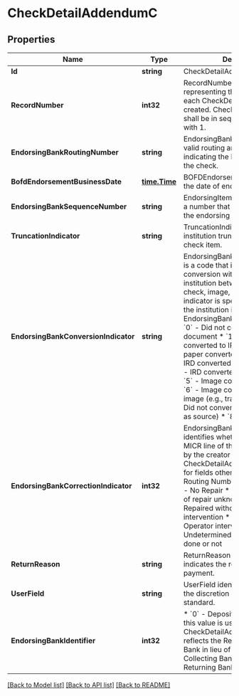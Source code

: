 # CheckDetailAddendumC

## Properties

Name | Type | Description | Notes
------------ | ------------- | ------------- | -------------
**Id** | **string** | CheckDetailAddendumC ID | [optional] 
**RecordNumber** | **int32** | RecordNumber is a number representing the order in which each CheckDetailAddendumC was created. CheckDetailAddendumC shall be in sequential order starting with 1. | 
**EndorsingBankRoutingNumber** | **string** | EndorsingBankRoutingNumber is a valid routing and transit number indicating the bank that endorsed the check. | 
**BofdEndorsementBusinessDate** | [**time.Time**](time.Time.md) | BOFDEndorsementBusinessDate is the date of endorsement. | 
**EndorsingBankSequenceNumber** | **string** | EndorsingItemSequenceNumber is a number that identifies the item at the endorsing bank. | [optional] 
**TruncationIndicator** | **string** | TruncationIndicator identifies if the institution truncated the original check item. | 
**EndorsingBankConversionIndicator** | **string** | EndorsingBankConversionIndicator is a code that indicates the conversion within the processing institution between original paper check, image, and IRD. The indicator is specific to the action of the institution identified in the EndorsingBankRoutingNumber.  * &#x60;0&#x60; - Did not convert physical document * &#x60;1&#x60; - Original paper converted to IRD * &#x60;2&#x60; - Original paper converted to image * &#x60;3&#x60; - IRD converted to another IRD * &#x60;4&#x60; - IRD converted to image of IRD * &#x60;5&#x60; - Image converted to an IRD * &#x60;6&#x60; - Image converted to another image (e.g., transcoded) * &#x60;7&#x60; - Did not convert image (e.g., same as source) * &#x60;8&#x60; - Undetermined  | [optional] 
**EndorsingBankCorrectionIndicator** | **int32** | EndorsingBankCorrectionIndicator identifies whether and how the MICR line of this item was repaired by the creator of this CheckDetailAddendumC Record for fields other than Payor Bank Routing Number and Amount.  * &#x60;0&#x60; - No Repair * &#x60;1&#x60; - Repaired (form of repair unknown) * &#x60;2&#x60; - Repaired without Operator intervention * &#x60;3&#x60; - Repaired with Operator intervention * &#x60;4&#x60; - Undetermined if repair has been done or not  | [optional] 
**ReturnReason** | **string** | ReturnReason is a code that indicates the reason for non-payment. | [optional] 
**UserField** | **string** | UserField identifies a field used at the discretion of users of the standard. | [optional] 
**EndorsingBankIdentifier** | **int32** | * &#x60;0&#x60; - Depository Bank (BOFD) - this value is used when the CheckDetailAddendumC Record reflects the Return * &#x60;Processing Bank in lieu of BOFD. * &#x60;1&#x60; - Other Collecting Bank * &#x60;2&#x60; - Other Returning Bank * &#x60;3&#x60; - Payor Bank  | [optional] 

[[Back to Model list]](../README.md#documentation-for-models) [[Back to API list]](../README.md#documentation-for-api-endpoints) [[Back to README]](../README.md)


